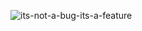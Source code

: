 ![its-not-a-bug-its-a-feature](https://github.com/vellt/vellt/assets/61885011/d7fec038-0f3f-4e37-b1ce-f822b6cf8255)

